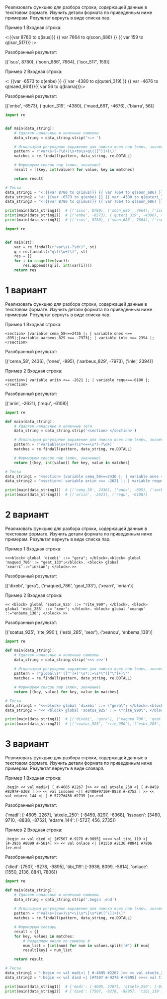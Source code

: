 Реализовать функцию для разбора строки, содержащей данные в текстовом формате. Изучить детали формата по приведенным ниже примерам. Результат вернуть в виде списка пар.

Пример 1 Входная строка:

<:{{var 8780 to q(isus)}} {{ var 7664 to q(soon_686) }} {{ var 159 to q(isor_517)}} :>

Разобранный результат:

[('isus', 8780), ('soon_686', 7664), ('isor_517', 159)]

Пример 2 Входная строка:

<: {{var -6573 to q(enbe) }} {{ var -4380 to q(quteri_319) }} {{ var -4676 to q(maed_661)}}{{ var 56 to q(biarra)}}:>

Разобранный результат:

[('enbe', -6573), ('quteri_319', -4380), ('maed_661', -4676), ('biarra', 56)]

```python
import re


def main(data_string):
    # Удаляем начальные и конечные символы
    data_string = data_string.strip('<:> ')

    # Используем регулярное выражение для поиска всех пар (ключ, значение)
    pattern = r'var\s+(-?\d+)\s+to\s+q\(([^)]+)\)'
    matches = re.findall(pattern, data_string, re.DOTALL)

    # Формируем список пар (ключ, значение)
    result = [(key, int(value)) for value, key in matches]

    return result

# Тесты
data_string1 = "<:{{var 8780 to q(isus)}} {{ var 7664 to q(soon_686) }} {{ var 159 to q(isor_517)}} :>"
data_string2 = "<: {{var -6573 to q(enbe) }} {{ var -4380 to q(quteri_319) }} {{ var -4676 to q(maed_661)}}{{ var 56 to q(biarra)}}:>"
data_string3 = "<:{{var 8780 to q(isus)}} {{ var 7664 to q(soon_686) }} {{ var 159 to\nq(isor_517)}} :>"

print(main(data_string1))  # [('isus', 8780), ('soon_686', 7664), ('isor_517', 159)]
print(main(data_string2))  # [('enbe', -6573), ('quteri_319', -4380), ('maed_661', -4676), ('biarra', 56)]
print(main(data_string3))  # [('isus', 8780), ('soon_686', 7664), ('isor_517', 159)]
```

```python
import re


def main(st):
    var = re.findall(r"var\s(-?\d+)", st)
    q = re.findall(r"q\((\w+)\)", st)
    res = []
    for i in range(len(var)):
        res.append((q[i], int(var[i])))
    return res

```

# 1 вариант
Реализовать функцию для разбора строки, содержащей данные в текстовом формате. Изучить детали формата по приведенным ниже примерам. Результат вернуть в виде списка пар.

Пример 1 Входная строка:

`<section> |variable cema_58<==2436 |; | variable ones <== -895|;|variable aarbeus_829 <== -7973|; | variable inle <== 2394 |;</section>`

Разобранный результат:

[('cema_58', 2436), ('ones', -895), ('aarbeus_829', -7973), ('inle', 2394)]

Пример 2 Входная строка:

`<section>| variable ariin <== -2621 |; | variable requ<==-6108 |;</section>`

Разобранный результат:

[('ariin', -2621), ('requ', -6108)]

```python
import re

def main(data_string):
    # Удаляем начальные и конечные теги
    data_string = data_string.strip('<section> </section>')

    # Используем регулярное выражение для поиска всех пар (ключ, значение)
    pattern = r'variable\s+(\w+)\s*<==\s*(-?\d+)'
    matches = re.findall(pattern, data_string, re.DOTALL)

    # Формируем список пар (ключ, значение)
    return [(key, int(value)) for key, value in matches]

# Тесты
data_string1 = "<section> |variable cema_58<==2436 |; | variable ones <== -895|;|variable aarbeus_829 <== -7973|; | variable inle <== 2394 |;</section>"
data_string2 = "<section>| variable ariin <== -2621 |; | variable requ<== -6108 |;</section>"

print(main(data_string1))  # [('cema_58', 2436), ('ones', -895), ('aarbeus_829', -7973), ('inle', 2394)]
print(main(data_string2))  # [('ariin', -2621), ('requ', -6108)]
```

# 2 вариант
Реализовать функцию для разбора строки, содержащей данные в текстовом формате. Изучить детали формата по приведенным ниже примерам. Результат вернуть в виде списка пар.

Пример 1 Входная строка:

`<<<block> global 'dixebi' ::= "gera"; </block>.<block> global 'maqued_786'::= "geat_133";</block>. <block> global 'xearri'::="inrian"; </block>.>>`

Разобранный результат:

[('dixebi', 'gera'), ('maqued_786', 'geat_133'), ('xearri', 'inrian')]

Пример 2 Входная строка:

`<< <block> global 'soatus_925' ::= "rite_990"; </block>. <block> global 'esbi_285' ::= "xeor"; </block>. <block> global 'xeanqu' ::="enbema_138"; </block>.>>`

Разобранный результат:

[('soatus_925', 'rite_990'), ('esbi_285', 'xeor'), ('xeanqu', 'enbema_138')]

```python
import re

def main(data_string):
    # Удаляем начальные и конечные символы
    data_string = data_string.strip('<<< >>>')
    
    # Используем регулярное выражение для поиска всех пар (ключ, значение)
    pattern = r"global\s*'([^']+)'\s*::=\s*\"([^\"]+)\""
    matches = re.findall(pattern, data_string, re.DOTALL)

    # Формируем список пар (ключ, значение)
    return [(key, value) for key, value in matches]

# Тесты
data_string1 = "<<<block> global 'dixebi' ::= \"gera\"; </block>.<block> global 'maqued_786'::= \"geat_133\";</block>. <block> global 'xearri'::=\"inrian\"; </block>.>>>"
data_string2 = "<< <block> global 'soatus_925' ::= \"rite_990\"; </block>. <block> global 'esbi_285' ::= \"xeor\"; </block>. <block> global 'xeanqu' ::=\"enbema_138\"; </block>.>>"

print(main(data_string1))  # [('dixebi', 'gera'), ('maqued_786', 'geat_133'), ('xearri', 'inrian')]
print(main(data_string2))  # [('soatus_925', 'rite_990'), ('esbi_285', 'xeor'), ('xeanqu', 'enbema_138')]
```

# 3 вариант
Реализовать функцию для разбора строки, содержащей данные в текстовом формате. Изучить детали формата по приведенным ниже примерам. Результат вернуть в виде словаря.

Пример 1 Входная строка:

`.begin << val madi<| [ #-4605 #2267 ]>> << val atxele_250 <| [ #-8459 #8297#-6368 ] >> << val issoaen <|[ #3480#9710#-8838 #-8752 ] >> << val edarre_144 <| [ #-5727#456 #2735 ]>>.end`

Разобранный результат:

{'madi': [-4605, 2267], 'atxele_250': [-8459, 8297, -6368], 'issoaen': [3480, 9710, -8838, -8752], 'edarre_144': [-5727, 456, 2735]}

Пример 2 Входная строка:

`.begin << val died <| [#7507 #-9278 #-9895] >><< val tibi_119 <| [#-3936 #8099 #-5614] >> << val onlace <| [#1550 #2136 #8841 #7806 ]>>.end`

Разобранный результат:

{'died': [7507, -9278, -9895], 'tibi_119': [-3936, 8099, -5614], 'onlace': [1550, 2136, 8841, 7806]}
 
```python
import re

def main(data_string):
    # Удаляем начальные и конечные символы
    data_string = data_string.strip('.begin .end')
    
    # Используем регулярное выражение для поиска всех пар (ключ, значение)
    pattern = r"val\s+(\w+)\s*<\|\s*\[\s*\#([^\]]+)\]"
    matches = re.findall(pattern, data_string, re.DOTALL)

    # Формируем словарь
    result = {}
    for key, values in matches:
        # Разделяем числа по символу #
        num_list = [int(num) for num in values.split('#') if num]
        result[key] = num_list

    return result

# Тесты
data_string1 = ".begin << val madi<| [ #-4605 #2267 ]>> << val atxele_250 <| [ #-8459 #8297#-6368 ] >> << val issoaen <|[ #3480#9710#-8838 #-8752 ] >> << val edarre_144 <| [ #-5727#456 #2735 ]>>.end"
data_string2 = ".begin << val died <| [#7507 #-9278 #-9895] >><< val tibi_119 <| [#-3936 #8099 #-5614] >> << val onlace <| [#1550 #2136 #8841 #7806 ]>>.end"

print(main(data_string1))  # {'madi': [-4605, 2267], 'atxele_250': [-8459, 8297, -6368], 'issoaen': [3480, 9710, -8838, -8752], 'edarre_144': [-5727, 456, 2735]}
print(main(data_string2))  # {'died': [7507, -9278, -9895], 'tibi_119': [-3936, 8099, -5614], 'onlace': [1550, 2136, 8841, 7806]}
```

